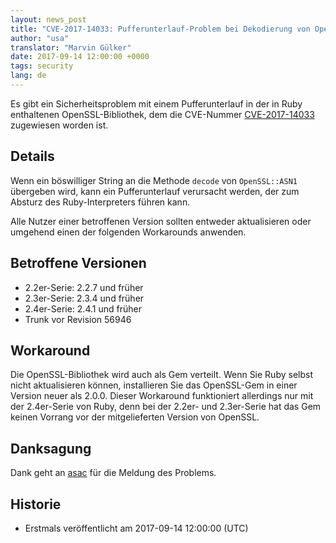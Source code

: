 ```yaml
---
layout: news_post
title: "CVE-2017-14033: Pufferunterlauf-Problem bei Dekodierung von OpenSSL-ASN1"
author: "usa"
translator: "Marvin Gülker"
date: 2017-09-14 12:00:00 +0000
tags: security
lang: de
---
```


Es gibt ein Sicherheitsproblem mit einem Pufferunterlauf in der in
Ruby enthaltenen OpenSSL-Bibliothek, dem die CVE-Nummer
[CVE-2017-14033](http://cve.mitre.org/cgi-bin/cvename.cgi?name=CVE-2017-14033)
zugewiesen worden ist.

## Details

Wenn ein böswilliger String an die Methode `decode` von
`OpenSSL::ASN1` übergeben wird, kann ein Pufferunterlauf verursacht
werden, der zum Absturz des Ruby-Interpreters führen kann.

Alle Nutzer einer betroffenen Version sollten entweder aktualisieren
oder umgehend einen der folgenden Workarounds anwenden.

## Betroffene Versionen

* 2.2er-Serie: 2.2.7 und früher
* 2.3er-Serie: 2.3.4 und früher
* 2.4er-Serie: 2.4.1 und früher
* Trunk vor Revision 56946

## Workaround

Die OpenSSL-Bibliothek wird auch als Gem verteilt. Wenn Sie Ruby
selbst nicht aktualisieren können, installieren Sie das OpenSSL-Gem in
einer Version neuer als 2.0.0. Dieser Workaround funktioniert
allerdings nur mit der 2.4er-Serie von Ruby, denn bei der 2.2er- und
2.3er-Serie hat das Gem keinen Vorrang vor der mitgelieferten Version
von OpenSSL.

## Danksagung

Dank geht an [asac](https://hackerone.com/asac) für die Meldung des Problems.

## Historie

* Erstmals veröffentlicht am 2017-09-14 12:00:00 (UTC)
